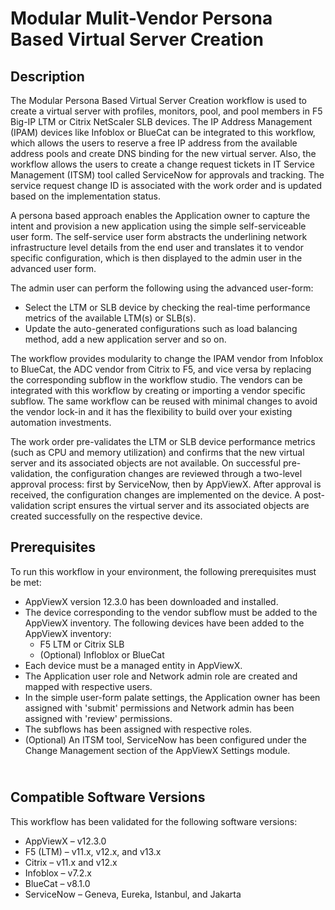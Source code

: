 <h1>Modular Mulit-Vendor Persona Based Virtual Server Creation</h1>
<h2>Description</h2>
<p>The Modular Persona Based Virtual Server Creation workflow is used to create a virtual server with profiles, monitors, pool, and pool members in F5 Big-IP LTM or Citrix NetScaler SLB devices. The IP Address Management (IPAM) devices like Infoblox or BlueCat can be integrated to this workflow, which allows the users to reserve a free IP address from the available address pools and create DNS binding for the new virtual server. Also, the workflow allows the users to create a change request tickets in IT Service Management (ITSM) tool called ServiceNow for approvals and tracking. The service request change ID is associated with the work order and is updated based on the implementation status.<span class="Apple-converted-space">&nbsp;</span></p>
<p>A persona based approach enables the Application owner to capture the intent and provision a new application using the simple self-serviceable user form. The self-service user form abstracts the underlining network infrastructure level details from the end user and translates it to vendor specific configuration, which is then displayed to the admin user in the advanced user form.<span class="Apple-converted-space">&nbsp;</span></p>
<p>The admin user can perform the following using the advanced user-form:<span class="Apple-converted-space">&nbsp;</span></p>
<ul>
<li>Select the LTM or SLB device by checking the real-time performance metrics of the available LTM(s) or SLB(s).<span class="Apple-converted-space">&nbsp;</span></li>
<li>Update the auto-generated configurations such as load balancing method, add a new application server and so on.<span class="Apple-converted-space">&nbsp;</span></li>
</ul>
<p>The workflow provides modularity to change the IPAM vendor from Infoblox to BlueCat, the ADC vendor from Citrix to F5, and vice versa by replacing the corresponding subflow in the workflow studio. The vendors can be integrated with this workflow by creating or importing a vendor specific subflow. The same workflow can be reused with minimal changes to avoid the vendor lock-in and it has the flexibility to build over your existing automation investments.<span class="Apple-converted-space">&nbsp;</span></p>
<p>The work order pre-validates the LTM or SLB device performance metrics (such as CPU and memory utilization) and confirms that the new virtual server and its associated objects are not available. On successful pre-validation, the configuration changes are reviewed through a two-level approval process: first by ServiceNow, then by AppViewX. After approval is received, the configuration changes are implemented on the device. A post-validation script ensures the virtual server and its associated objects are created successfully on the respective device.<span class="Apple-converted-space">&nbsp;</span></p>
<h2><strong>Prerequisites</strong></h2>
<div>
<p>To run this workflow in your environment, the following prerequisites must be met:<span class="Apple-converted-space">&nbsp;</span></p>
<ul>
<li>AppViewX version 12.3.0 has been downloaded and installed.<span class="Apple-converted-space">&nbsp;</span></li>
<li>The device corresponding to the vendor subflow must be added to the AppViewX inventory. The following devices have been added to the AppViewX inventory:<span class="Apple-converted-space">&nbsp;</span>
<ul>
<li>F5 LTM or Citrix SLB<span class="Apple-converted-space">&nbsp;</span></li>
<li>(Optional) Infloblox or BlueCat<span class="Apple-converted-space">&nbsp;</span></li>
</ul>
</li>
<li>Each device must be a managed entity in AppViewX.<span class="Apple-converted-space">&nbsp;</span></li>
<li>The Application user role and Network admin role are created and mapped with respective users.<span class="Apple-converted-space">&nbsp;</span></li>
<li>In the simple user-form palate settings, the Application owner has been assigned with 'submit' permissions and Network admin has been assigned with 'review' permissions.<span class="Apple-converted-space">&nbsp;</span></li>
<li>The subflows has been assigned with respective roles.<span class="Apple-converted-space">&nbsp;</span></li>
<li>(Optional) An ITSM tool, ServiceNow has been configured under the Change Management section of the AppViewX Settings module.<span class="Apple-converted-space">&nbsp;</span></li>
</ul>
</div>
<h2><br /><strong>Compatible Software Versions</strong></h2>
<div>
<div>
<p>This workflow has been validated for the following software versions:<span class="Apple-converted-space">&nbsp;</span></p>
<ul>
<li>AppViewX &ndash; v12.3.0<span class="Apple-converted-space">&nbsp;</span></li>
<li>F5 (LTM) &ndash; v11.x, v12.x, and v13.x<span class="Apple-converted-space">&nbsp;</span></li>
<li>Citrix &ndash; v11.x and v12.x<span class="Apple-converted-space">&nbsp;</span></li>
<li>Infoblox &ndash; v7.2.x<span class="Apple-converted-space">&nbsp;</span></li>
<li>BlueCat &ndash; v8.1.0<span class="Apple-converted-space">&nbsp;</span></li>
<li>ServiceNow &ndash; Geneva, Eureka, Istanbul, and Jakarta<span class="Apple-converted-space">&nbsp;</span></li>
</ul>
</div>
</div>
